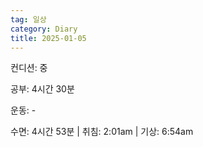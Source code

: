 ```yaml
---
tag: 일상
category: Diary
title: 2025-01-05
---
```


컨디션: 중

공부: 4시간 30분

운동: -

수면: 4시간 53분 | 취침: 2:01am | 기상: 6:54am







